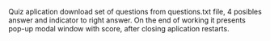 Quiz aplication download set of questions from questions.txt file, 4 posibles answer and indicator to right answer. On the end of working it presents pop-up modal window with score, after closing aplication restarts.
